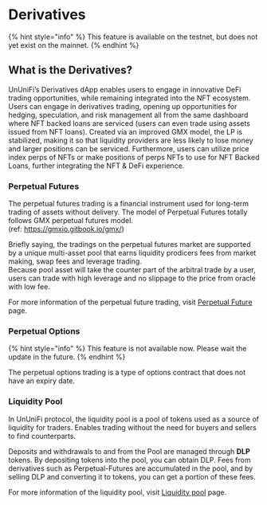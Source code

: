 # Derivatives

{% hint style="info" %}
This feature is available on the testnet, but does not yet exist on the mainnet.
{% endhint %}

## What is the Derivatives?

UnUniFi’s Derivatives dApp enables users to engage in innovative DeFi trading opportunities, while remaining integrated into the NFT ecosystem. Users can engage in derivatives trading, opening up opportunities for hedging, speculation, and risk management all from the same dashboard where NFT backed loans are serviced (users can even trade using assets issued from NFT loans). Created via an improved GMX model, the LP is stabilized, making it so that liquidity providers are less likely to lose money and larger positions can be serviced. Furthermore, users can utilize price index perps of NFTs or make positions of perps NFTs to use for NFT Backed Loans, further integrating the NFT & DeFi experience.

### Perpetual Futures

The perpetual futures trading is a financial instrument used for long-term trading of assets without delivery.
The model of Perpetual Futures totally follows GMX perpetual futures model.  
(ref: <https://gmxio.gitbook.io/gmx/>)

Briefly saying, the tradings on the perpetual futures market are supported by a unique multi-asset pool that earns liquidity prodicers fees from market making, swap fees and leverage trading.  
Because pool asset will take the counter part of the arbitral trade by a user, users can trade with high leverage and no slippage to the price from oracle with low fee.

For more information of the perpetual future trading, visit [Perpetual Future](derivatives/perpetual-futures.md) page.

### Perpetual Options

{% hint style="info" %}
This feature is not available now. Please wait the update in the future.
{% endhint %}

The perpetual options trading is a type of options contract that does not have an expiry date.

### Liquidity Pool

In UnUniFi protocol, the liquidity pool is a pool of tokens used as a source of liquidity for traders. Enables trading without the need for buyers and sellers to find counterparts.

Deposits and withdrawals to and from the Pool are managed through **DLP** tokens.
By depositing tokens into the pool, you can obtain DLP. Fees from derivatives such as Perpetual-Futures are accumulated in the pool, and by selling DLP and converting it to tokens, you can get a portion of these fees.

For more information of the liquidity pool, visit [Liquidity pool](derivatives/pool.md) page.
